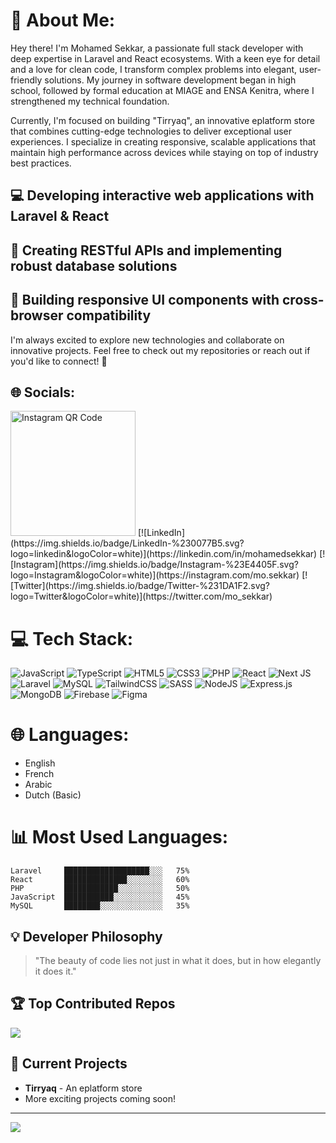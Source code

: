 # 👋 About Me:

Hey there! I'm Mohamed Sekkar, a passionate full stack developer with deep expertise in Laravel and React ecosystems. With a keen eye for detail and a love for clean code, I transform complex problems into elegant, user-friendly solutions. My journey in software development began in high school, followed by formal education at MIAGE and ENSA Kenitra, where I strengthened my technical foundation.

Currently, I'm focused on building "Tirryaq", an innovative eplatform store that combines cutting-edge technologies to deliver exceptional user experiences. I specialize in creating responsive, scalable applications that maintain high performance across devices while staying on top of industry best practices.

## 💻 Developing interactive web applications with Laravel & React
## 🔄 Creating RESTful APIs and implementing robust database solutions
## 🚀 Building responsive UI components with cross-browser compatibility

I'm always excited to explore new technologies and collaborate on innovative projects. Feel free to check out my repositories or reach out if you'd like to connect! 💬

## 🌐 Socials:
<img src="https://github.com/mosugar/mosugar/raw/main/instagram_qr.png" alt="Instagram QR Code" width="200"/>
[![LinkedIn](https://img.shields.io/badge/LinkedIn-%230077B5.svg?logo=linkedin&logoColor=white)](https://linkedin.com/in/mohamedsekkar) 
[![Instagram](https://img.shields.io/badge/Instagram-%23E4405F.svg?logo=Instagram&logoColor=white)](https://instagram.com/mo.sekkar) 
[![Twitter](https://img.shields.io/badge/Twitter-%231DA1F2.svg?logo=Twitter&logoColor=white)](https://twitter.com/mo_sekkar)

# 💻 Tech Stack:
![JavaScript](https://img.shields.io/badge/javascript-%23323330.svg?style=flat&logo=javascript&logoColor=%23F7DF1E) 
![TypeScript](https://img.shields.io/badge/typescript-%23007ACC.svg?style=flat&logo=typescript&logoColor=white) 
![HTML5](https://img.shields.io/badge/html5-%23E34F26.svg?style=flat&logo=html5&logoColor=white) 
![CSS3](https://img.shields.io/badge/css3-%231572B6.svg?style=flat&logo=css3&logoColor=white) 
![PHP](https://img.shields.io/badge/php-%23777BB4.svg?style=flat&logo=php&logoColor=white)
![React](https://img.shields.io/badge/react-%2320232a.svg?style=flat&logo=react&logoColor=%2361DAFB) 
![Next JS](https://img.shields.io/badge/Next-black?style=flat&logo=next.js&logoColor=white) 
![Laravel](https://img.shields.io/badge/laravel-%23FF2D20.svg?style=flat&logo=laravel&logoColor=white)
![MySQL](https://img.shields.io/badge/mysql-%2300f.svg?style=flat&logo=mysql&logoColor=white)
![TailwindCSS](https://img.shields.io/badge/tailwindcss-%2338B2AC.svg?style=flat&logo=tailwind-css&logoColor=white) 
![SASS](https://img.shields.io/badge/SASS-hotpink.svg?style=flat&logo=SASS&logoColor=white) 
![NodeJS](https://img.shields.io/badge/node.js-6DA55F?style=flat&logo=node.js&logoColor=white) 
![Express.js](https://img.shields.io/badge/express.js-%23404d59.svg?style=flat&logo=express&logoColor=%2361DAFB) 
![MongoDB](https://img.shields.io/badge/MongoDB-%234ea94b.svg?style=flat&logo=mongodb&logoColor=white) 
![Firebase](https://img.shields.io/badge/firebase-%23039BE5.svg?style=flat&logo=firebase) 
![Figma](https://img.shields.io/badge/figma-%23F24E1E.svg?style=flat&logo=figma&logoColor=white)

# 🌐 Languages:
- English
- French
- Arabic
- Dutch (Basic)

# 📊 Most Used Languages:
```
Laravel     ███████████████████░░░   75%
React       ██████████████░░░░░░░░   60%
PHP         ████████████░░░░░░░░░░   50%
JavaScript  ███████████░░░░░░░░░░░   45%
MySQL       ████████░░░░░░░░░░░░░░   35%
```

## 💡 Developer Philosophy
> "The beauty of code lies not just in what it does, but in how elegantly it does it."

## 🏆 Top Contributed Repos
![](https://github-contributor-stats.vercel.app/api?username=mosugar&limit=5&theme=dark&combine_all_yearly_contributions=true)

## 🚀 Current Projects
- **Tirryaq** - An eplatform store
- More exciting projects coming soon!

---
[![](https://visitcount.itsvg.in/api?id=mosugar&icon=0&color=0)](https://visitcount.itsvg.in)
